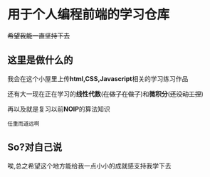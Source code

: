 # 用于个人编程前端的学习仓库
~~希望我能一直坚持下去~~
## 这里是做什么的
我会在这个小屋里上传**html,CSS,Javascript**相关的学习练习作品

还有大一现在正在学习的**线性代数**(~~在做了在做了~~)和**微积分**(~~还没动工捏~~)

再以及就是复习以前**NOIP**的算法知识

`任重而道远啊`

## So?对自己说
唉,总之希望这个地方能给我一点小小的成就感支持我学下去
